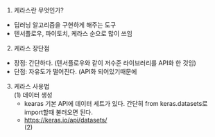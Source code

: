 1. 케라스란 무엇인가?
  - 딥러닝 알고리즘을 구현하게 해주는 도구
  - 텐서플로우, 파이토치, 케라스 순으로 많이 쓰임
2. 케라스 장단점
  - 장점: 간단하다. (텐서플로우와 같이 저수준 라이브러리를 API화 한 것임)
  - 단점: 자유도가 떨어진다. (API화 되어있기때문에 
3. 케라스 사용법  
  (1) 데이터 생성
    - kearas 기본 API에 데이터 세트가 있다. 간단히 from keras.datasets로 import할때 불러오면 된다.
    - https://keras.io/api/datasets/  
  (2) 
